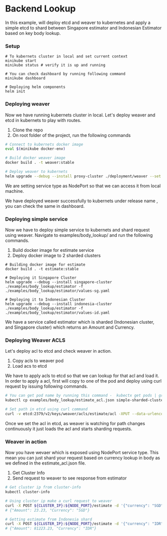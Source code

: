 # Backend Lookup

In this example, will deploy etcd and weaver to kubernetes and apply a simple etcd to shard between Singapore estimator and Indonesian Estimator based on key body lookup.

### Setup
```
# To kubernets cluster in local and set current context
minikube start
minikube status # verify it is up and running

# You can check dashboard by running following command
minikube dashboard

# Deploying helm components
helm init
```

### Deploying weaver

Now we have running kubernets cluster in local. Let's deploy weaver and etcd in kubernets to play with routes.

1. Clone the repo
2. On root folder of the project, run the following commands

```sh
# Connect to kubernets docker image
eval $(minikube docker-env)

# Build docker weaver image
docker build . -t weaver:stable

# Deploy weaver to kubernets
helm upgrade --debug --install proxy-cluster ./deployment/weaver --set service.type=NodePort
```

We are setting service type as NodePort so that we can access it from local machine.

We have deployed weaver successfully to kubernets under release name , you can check the same in dashboard.

### Deploying simple service

Now we have to deploy simple service to kubernets and shard request using weaver.
Navigate to examples/body_lookup/ and run the following commands.

1. Build docker image for estimate service
2. Deploy docker image to 2 sharded clusters

```
# Building docker image for estimate
docker build . -t estimate:stable

# Deploying it Singapore Cluster
helm upgrade --debug --install singapore-cluster ./examples/body_lookup/estimator -f ./examples/body_lookup/estimator/values-sg.yaml

# Deploying it to Indonesian Cluster
helm upgrade --debug --install indonesia-cluster ./examples/body_lookup/estimator -f ./examples/body_lookup/estimator/values-id.yaml
```

We have a service called estimator which is sharded (Indonesian cluster, and Singapore cluster) which returns an Amount and Currency.

### Deploying Weaver ACLS

Let's deploy acl to etcd and check weaver in action.

1. Copy acls to weaver pod
2. Load acs to etcd

We have to apply acls to etcd so that we can lookup for that acl and load it. In order to apply a acl, first will copy to one of the pod
and deploy using curl request by issuing following commands.

```sh
# You can get pod name by running this command -  kubectx get pods | grep weaver | awk '{print $1}'
kubectl cp examples/body_lookup/estimate_acl.json simple-sharded-cluster-weaver-7989dd6dcf-96p9x:/go/

# Set path in etcd using curl command
curl -v etcd:2379/v2/keys/weaver/acls/estimate/acl -XPUT --data-urlencode "value@estimate_acl.json"
```

Once we set the acl in etcd, as weaver is watching for path changes continuously it just loads the acl and starts sharding requests.

### Weaver in action


Now you have wevaer which is exposed using NodePort service type. This mean you can just shard your request based on currency lookup in body as we defined in the estimate_acl.json file.

1. Get Cluster Info
2. Send request to weaver to see response from estimator

```sh
# Get cluster ip from cluster-info
kubectl cluster-info

# Using cluster ip make a curl request to weaver
curl -X POST ${CLUSTER_IP}:${NODE_PORT}/estimate -d '{"currency": "SGD"}' # This is served by singapore shard
# {"Amount": 23.23, "Currency": "SGD"}

# Getting estimate from Indonesia shard
curl -X POST ${CLUSTER_IP}:${NODE_PORT}/estimate -d '{"currency": "IDR"}' # This is served by singapore shard
# {"Amount": 81223.23, "Currency": "IDR"}
```
